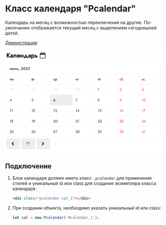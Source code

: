 # Класс календаря "Pcalendar"

Календарь на месяц с возможностью переключения на другие. По-умолчанию отображается текущий месяц с выделением сегодняшней датой.

[Демонстрация](https://mchlv.ru/pcalendar/)

![](images/intro.png)

## Подключение
1. Блок календаря должен иметь класс ```.pcalendar``` для применения стилей и уникальный id или class для создания экземпляра класса календаря:
    ```html
    <div class="pcalendar cal_1"></div>
    ```
2. При создании объекта, необходимо указать уникальный id или class:
    ```javascript
    let cal = new Pcalendar('#calendar_1');
    ```
